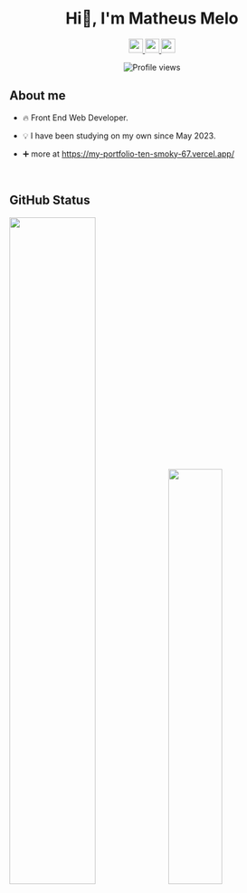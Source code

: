 <h1 align='center'>Hi👋, I'm Matheus Melo</h1>
<div align="center">
  <a
    href="https://my-portfolio-ten-smoky-67.vercel.app/"
    target="_blank"
  >
    <img
      height="25"
      src="https://img.shields.io/badge/Portfolio-%23000000.svg?style=for-the-badge&logo=firefox&logoColor=#FF7139"
    >
  </a>
  <a
    href="https://mail.google.com/mail/?view=cm&fs=1&to=matheus.360kbr@gamil.com"
    target="_blank"
  >
    <img
      height="25"
      src="https://img.shields.io/badge/Gmail-020617?style=for-the-badge&logo=gmail&logoColor=white"
    >
  </a>
  <a
    href="https://www.linkedin.com/in/matheus-melo-6824a7274/"
    target="_blank"
  >
    <img
      height="25"
      src="https://img.shields.io/badge/LinkedIn-020617?style=for-the-badge&logo=linkedin&logoColor=white"
    >
  </a>
  
  <br/>
  
  <img
    src="https://komarev.com/ghpvc/?username=matheus369k&color=blue"
    alt="Profile views"
  />
</div>

## About me

- 🔥 Front End Web Developer.

- 💡 I have been studying on my own since May 2023.

- ➕ more at https://my-portfolio-ten-smoky-67.vercel.app/

<br>

## GitHub Status

<div>
  <img width="55%" src="https://github-readme-stats.vercel.app/api?username=matheus369k&theme=tokyonight"
  /> <img width="43.4%" src="https://github-readme-stats.vercel.app/api/top-langs/?username=matheus369k&layout=compact&theme=tokyonight"
  />
</div>
